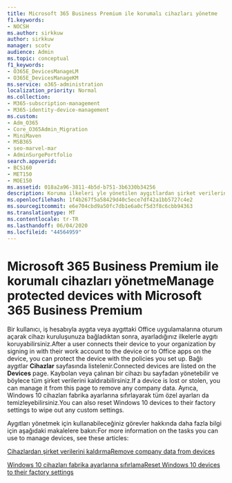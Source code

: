 ```yaml
---
title: Microsoft 365 Business Premium ile korumalı cihazları yönetme
f1.keywords:
- NOCSH
ms.author: sirkkuw
author: sirkkuw
manager: scotv
audience: Admin
ms.topic: conceptual
f1_keywords:
- O365E_DevicesManageLM
- O365E_DevicesManageKM
ms.service: o365-administration
localization_priority: Normal
ms.collection:
- M365-subscription-management
- M365-identity-device-management
ms.custom:
- Adm_O365
- Core_O365Admin_Migration
- MiniMaven
- MSB365
- seo-marvel-mar
- AdminSurgePortfolio
search.appverid:
- BCS160
- MET150
- MOE150
ms.assetid: 018a2a96-3811-4b5d-b751-3b6330b34256
description: Koruma ilkeleri yle yönetilen aygıtlardan şirket verilerini kaldırmayı ve Windows 10 aygıtlarını fabrika ayarlarına sıfırlamayı öğrenin.
ms.openlocfilehash: 1f4b267f5a58429d40c5ece7df42a1bb5727c4e2
ms.sourcegitcommit: e6e704cbd9a50fc7db1e6a0cf5d3f8c6cbb94363
ms.translationtype: MT
ms.contentlocale: tr-TR
ms.lasthandoff: 06/04/2020
ms.locfileid: "44564959"
---
```

# <a name="manage-protected-devices-with-microsoft-365-business-premium"></a><span data-ttu-id="9d12c-103">Microsoft 365 Business Premium ile korumalı cihazları yönetme</span><span class="sxs-lookup"><span data-stu-id="9d12c-103">Manage protected devices with Microsoft 365 Business Premium</span></span>

<span data-ttu-id="9d12c-104">Bir kullanıcı, iş hesabıyla aygıta veya aygıttaki Office uygulamalarına oturum açarak cihazı kuruluşunuza bağladıktan sonra, ayarladığınız ilkelerle aygıtı koruyabilirsiniz.</span><span class="sxs-lookup"><span data-stu-id="9d12c-104">After a user connects their device to your organization by signing in with their work account to the device or to Office apps on the device, you can protect the device with the policies you set up.</span></span> <span data-ttu-id="9d12c-105">Bağlı aygıtlar **Cihazlar** sayfasında listelenir.</span><span class="sxs-lookup"><span data-stu-id="9d12c-105">Connected devices are listed on the **Devices** page.</span></span> <span data-ttu-id="9d12c-106">Kaybolan veya çalınan bir cihazı bu sayfadan yönetebilir ve böylece tüm şirket verilerini kaldırabilirsiniz.</span><span class="sxs-lookup"><span data-stu-id="9d12c-106">If a device is lost or stolen, you can manage it from this page to remove any company data.</span></span> <span data-ttu-id="9d12c-107">Ayrıca, Windows 10 cihazları fabrika ayarlarına sıfırlayarak tüm özel ayarları da temizleyebilirsiniz.</span><span class="sxs-lookup"><span data-stu-id="9d12c-107">You can also reset Windows 10 devices to their factory settings to wipe out any custom settings.</span></span> 

<span data-ttu-id="9d12c-108">Aygıtları yönetmek için kullanabileceğiniz görevler hakkında daha fazla bilgi için aşağıdaki makalelere bakın:</span><span class="sxs-lookup"><span data-stu-id="9d12c-108">For more information on the tasks you can use to manage devices, see these articles:</span></span> 
  
[<span data-ttu-id="9d12c-109">Cihazlardan şirket verilerini kaldırma</span><span class="sxs-lookup"><span data-stu-id="9d12c-109">Remove company data from devices</span></span>](remove-company-data.md)
  
[<span data-ttu-id="9d12c-110">Windows 10 cihazları fabrika ayarlarına sıfırlama</span><span class="sxs-lookup"><span data-stu-id="9d12c-110">Reset Windows 10 devices to their factory settings</span></span>](reset-devices-to-factory-settings.md)
  

